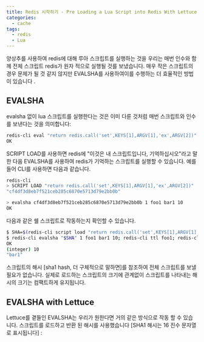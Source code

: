 ```yaml
---
title: Redis 시작하기 - Pre Loading a Lua Script into Redis With Lettuce
categories:
  - cache 
tags:
  - redis
  - Lua
---
```

양상추를 사용하여 redis에 대해 루아 스크립트를 실행하는 것을 우리는 매번 인수와 함께 전체 스크립트 redis가 원자 적으로 실행될 것를 보냈습니다. 매우 작은 스크립트의 경우 문제가 될 것 같지 않지만 EVALSHA를 사용하여이를 수행하는 더 효율적인 방법이 있습니다 .

## EVALSHA 
evalsha 없이 lua 스크립트를 실행한다는 것은 이미 다룬 것처럼 매번 스크립트와 인수를 보낸다는 것을 의미합니다:
```bash
redis-cli eval "return redis.call('set',KEYS[1],ARGV[1],'ex',ARGV[2])" 1 foo1 bar1 10
OK
```
SCRIPT LOAD를 사용하면 redis에 "이것은 내 스크립트입니다, 기억하십시오"라고 말한 다음 EVALSHA를 사용하여 redis가 기억하는 스크립트를 실행할 수 있습니다. 예를 들어 CLI를 사용하면 다음과 같습니다.

```bash
redis-cli
> SCRIPT LOAD "return redis.call('set',KEYS[1],ARGV[1],'ex',ARGV[2])"
"cf4df3d8eb7f521ceb285c6870e5713d79e2bb0b"

> evalsha cf4df3d8eb7f521ceb285c6870e5713d79e2bb0b 1 foo1 bar1 10
OK

```
다음과 같은 쉘 스크립트로 작동하는지 확인할 수 있습니다.
```bash
$ SHA=$(redis-cli script load "return redis.call('set',KEYS[1],ARGV[1],'ex',ARGV[2])")
$ redis-cli evalsha "$SHA" 1 foo1 bar1 10; redis-cli ttl foo1; redis-cli get foo1      
OK
(integer) 10
"bar1"
```
스크립트의 해시 [sha1 hash, 더 구체적으로 말하면]를 참조하여 전체 스크립트를 보낼 필요가 없습니다. 실제로 로드하는 스크립트의 크기에 관계없이 스크립트를 나타내는 해시의 크기는 컴팩트하게 유지됩니다.

## EVALSHA with Lettuce
Lettuce를 곁들인 EVALSHA는 우리가 원한다면 거의 같은 방식으로 작동 할 수 있습니다. 스크립트를 로드하고 반환 된 해시를 사용했습니다 [SHA1 해시는 16 진수 문자열로 표시됩니다] :
